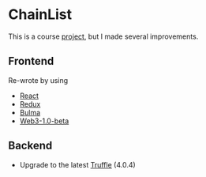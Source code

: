 # ChainList
This is a course [project](https://github.com/chainskills/chainlist), but I made several improvements.

## Frontend
Re-wrote by using
- [React](https://github.com/facebook/react)
- [Redux](https://github.com/reactjs/react-redux)
- [Bulma](https://github.com/jgthms/bulma)
- [Web3-1.0-beta](http://web3js.readthedocs.io/en/1.0/index.html)

## Backend
- Upgrade to the latest [Truffle](https://github.com/trufflesuite/truffle) (4.0.4)
